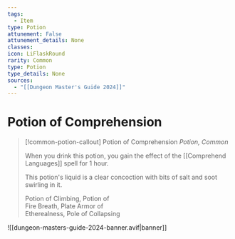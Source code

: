 ```yaml
---
tags:
  - Item
type: Potion
attunement: False
attunement_details: None
classes:
icon: LiFlaskRound
rarity: Common
type: Potion
type_details: None
sources: 
  - "[[Dungeon Master's Guide 2024]]"
---
```

# Potion of Comprehension
>[!common-potion-callout] Potion of Comprehension
>_Potion, Common_
>
>When you drink this potion, you gain the effect of the [[Comprehend Languages]] spell for 1 hour.
>
>This potion's liquid is a clear concoction with bits of salt and soot swirling in it.
>
>
>Potion of Climbing, Potion of  
>Fire Breath, Plate Armor of  
>Etherealness, Pole of Collapsing
>


![[dungeon-masters-guide-2024-banner.avif|banner]]